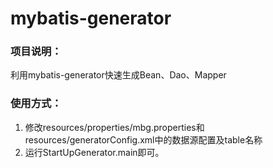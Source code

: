 # mybatis-generator

### 项目说明：
利用mybatis-generator快速生成Bean、Dao、Mapper
### 使用方式：
1. 修改resources/properties/mbg.properties和resources/generatorConfig.xml中的数据源配置及table名称
2. 运行StartUpGenerator.main即可。